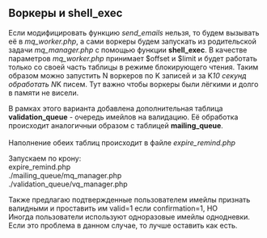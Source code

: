 ##  Воркеры и shell_exec

Если модифицировать функцию _send_emails_ нельзя, то будем вызывать её в _mq_worker.php_, а сами воркеры будем
запускать из родительской задачи _mq_manager.php_ с помощью функции **shell_exec**. В качестве параметров _mq_worker.php_ 
принимает $offset и $limit и будет работать только со своей часть таблицы в режиме блокирующего чтения. 
Таким образом можно запустить N воркеров по K записей и за K*10 секунд обработать N*K писем. 
Тут важно чтобы воркеры были лёгкими и долго в памяти не висели.

В рамках этого варианта добавлена дополнительная таблица **validation_queue** - очередь имейлов на валидацию.
Её обработка происходит аналогичныи образом с таблицей **mailing_queue**. <br /><br />
Наполнение обеих таблиц происходит в файле _expire_remind.php_

Запускаем по крону:<br/>
expire_remind.php<br/>
./mailing_queue/mq_manager.php<br/>
./validation_queue/vq_manager.php<br/>

Также предлагаю подтвержденные пользователем имейлы признать валидными и проставить 
им valid=1 если confirmation=1, НО<br>
Иногда пользователи используют одноразовые имейлы однодневки. Если это проблема в данном
случае, то лучше оставить как есть.